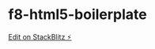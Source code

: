 # f8-html5-boilerplate

[Edit on StackBlitz ⚡️](https://stackblitz.com/edit/f8-html5-boilerplate-9pfaa9)